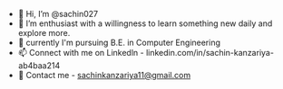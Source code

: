 - 👋 Hi, I’m @sachin027
- 👀 I’m enthusiast with a willingness to learn something new daily and explore more.
- 🌱 currently I'm pursuing B.E. in Computer Engineering  
- 📫  Connect with me on Linkedln - linkedin.com/in/sachin-kanzariya-ab4baa214 
- :email: Contact me - sachinkanzariya11@gmail.com

<!---
sachin027/sachin027 is a ✨ special ✨ repository because its `README.md` (this file) appears on your GitHub profile.
You can click the Preview link to take a look at your changes.
--->
